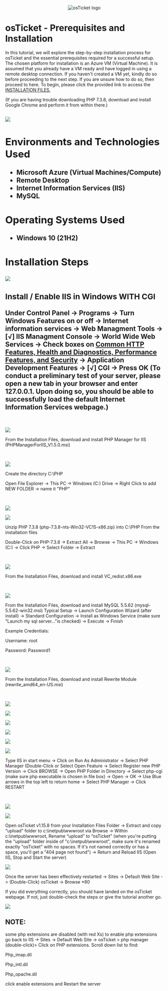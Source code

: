 <p align="center">
<img src="https://i.imgur.com/Clzj7Xs.png" alt="osTicket logo"/>
</p>

<h1>osTicket - Prerequisites and Installation</h1>

In this tutorial, we will explore the step-by-step installation process for osTicket and the essential prerequisites required for a successful setup. The chosen platform for installation is an Azure VM (Virtual Machine). It is assumed that you already have a VM ready and have logged in using a remote desktop connection. If you haven't created a VM yet, kindly do so before proceeding to the next step. If you are unsure how to do so, then proceed to here. To begin, please click the provided link to access the <a href="https://drive.google.com/drive/u/2/folders/1APMfNyfNzcxZC6EzdaNfdZsUwxWYChf6"> INSTALLATION FILES. </a> 

(If you are having trouble downloading PHP 7.3.8, download and install Google Chrome and perform it from within there.)

<h2>
<p>
<img src= "https://i.imgur.com/7gna8d4.png"/>
</p>
 <h/2>


<h2>Environments and Technologies Used</h2>

- Microsoft Azure (Virtual Machines/Compute)
- Remote Desktop
- Internet Information Services (IIS)
- MySQL

<h2>Operating Systems Used </h2>

- Windows 10</b> (21H2)

<h2>Installation Steps</h2>

<p>
<img src="https://i.imgur.com/TIe1QvB.png"/>
</p>
<p>
<h3>Install / Enable IIS in Windows WITH CGI</h3>

Under Control Panel -> Programs -> Turn Windows Features on or off -> Internet information services ->  Web Managment Tools -> [√] IIS Managment Console -> World Wide Web Services -> Check boxes on <ins>Common HTTP Features, Health and Diagnostics, Performance Features, and Security</ins> -> Application Development Features -> [√] CGI -> Press OK (To conduct a preliminary test of your server, please open a new tab in your browser and enter 127.0.0.1. Upon doing so, you should be able to successfully load the default Internet Information Services webpage.)




 </h3>
</p>
<br />

<p>
<img src="https://i.imgur.com/HuphyFv.png"/>
</p>
<p>
From the Installation Files, download and install PHP Manager for IIS (PHPManagerForIIS_V1.5.0.msi)
</p>
<br />

<p>
<img src= "https://i.imgur.com/NroRYT8.png"/>
</p>
<p>
Create the directory C:\PHP

 Open File Explorer -> This PC -> Windows (C:) Drive -> Right Click to add NEW FOLDER -> name it "PHP"
</p>
<br />

<p>
<img src= "https://i.imgur.com/ag11MQq.png"/>
</p>
<p>

<p>
<img src= "https://i.imgur.com/fOKwoV9.png"/>
</p>
<p>

Unzip PHP 7.3.8 (php-7.3.8-nts-Win32-VC15-x86.zip) into C:\PHP From the installation files

Double-Click on PHP-7.3.8 -> Extract All -> Browse -> This PC -> Windows (C:) -> Click PHP -> Select Folder -> Extract
</p>
<br />

<p>
<img src="https://i.imgur.com/ILcg219.png"/>
</p>
<p>
From the Installation Files, download and install VC_redist.x86.exe
</p>
<br />

<p>
<img src="https://i.imgur.com/EtXiK5q.png"/>
</p>
<p>
From the Installation Files, download and install MySQL 5.5.62 (mysql-5.5.62-win32.msi)
Typical Setup ->
Launch Configuration Wizard (after install) ->
Standard Configuration ->
Install as Windows Service (make sure "Launch my sql server..."is checked) -> Execute -> Finish

 Example Credentials:

 Username: root
 
 Password: Password1
</p>
<br />

<p>
<img src="https://i.imgur.com/LDrudOO.png"/>
</p>
<p>
From the Installation Files, download and install Rewrite Module (rewrite_amd64_en-US.msi)
</p>
<br />

<p>
<img src="https://i.imgur.com/NFB05iU.png"/>
</p>
<p>
 
 <p>
<img src="https://i.imgur.com/2WxwC73.png"/>
</p>
<p>
 
 <p>
<img src="https://i.imgur.com/PxVuU6E.png"/>
</p>
<p>
 
 <p>
<img src="https://i.imgur.com/NUWgQUe.png"/>
</p>
<p>
 
 <p>
<img src="https://i.imgur.com/hiSPSYF.png"/>
</p>
<p>
 
 <p>
<img src="https://i.imgur.com/8epjq5e.png"/>
</p>
<p>
 
Type IIS in start menu -> Click on Run As Administrator -> Select PHP Manager (Double-Click or Select Open Feature -> Select Register new PHP Version -> Click BROWSE -> Open PHP Folder in Directory -> Select php-cgi (make sure php executable is chosen in file box) -> Open -> OK -> Use Blue arrows in the top left to return home -> Select PHP Manager -> Click RESTART
</p>
<br />

 <p>
<img src="https://i.imgur.com/WhT8AjW.png"/>
</p>
<p>
 
  <p>
<img src="https://i.imgur.com/nw75Ifm.png"/>
</p>
<p>

Open osTicket v1.15.8 from your Installation Files Folder -> Extract and copy “upload” folder to c:\inetpub\wwwroot via Browse -> Within c:\inetpub\wwwroot, Rename “upload” to “osTicket” (when you're putting the "upload" folder inside of "c:\inetpub\wwwroot", make sure it's renamed exactly "osTicket" with no spaces. If it's not named correctly or has a space, you'll get a "404 page not found") -> Return and Reload IIS (Open IIS, Stop and Start the server)

  <p>
<img src="https://i.imgur.com/5LmJK6m.png"/>
</p>
<p>
 
 Once the server has been effectively restarted -> Sites -> Default Web Site -> (Double-Click) osTicket -> Browse *80
 
If you did everything correctly, you should have landed on the osTicket webpage. If not, just double-check the steps or give the tutorial another go.
 

<p>
<img src= "https://i.imgur.com/v3u8O2Y.png"/>
</p>
  
 <h2>NOTE:</h2> some php extensions are disabled (with red Xs) to enable php extensions go back to IIS -> Sites -> Default Web Site -> osTicket > php manager (double-click)> Click on PHP extensions. Scroll down list to find:

Php_imap.dil

Php_intl.dil

Php_opache.dil

click enable extensions and Restart the server







